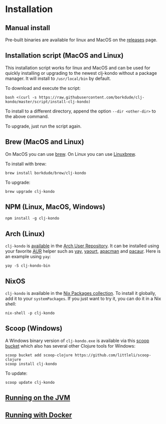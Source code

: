 # Installation

## Manual install

Pre-built binaries are available for linux and MacOS <!-- and Windows -->on the
[releases](https://github.com/borkdude/clj-kondo/releases) page.

## Installation script (MacOS and Linux)

This installation script works for linux and MacOS and can be used for quickly
installing or upgrading to the newest clj-kondo without a package manager. It
will install to `/usr/local/bin` by default.

To download and execute the script:

    bash <(curl -s https://raw.githubusercontent.com/borkdude/clj-kondo/master/script/install-clj-kondo)

To install to a different directory, append the option `--dir <other-dir>` to the above command.

To upgrade, just run the script again.

## Brew (MacOS and Linux)

On MacOS you can use [brew](https://brew.sh/).  On Linux you can use
[Linuxbrew](http://linuxbrew.sh/).

To install with brew:

    brew install borkdude/brew/clj-kondo

To upgrade:

    brew upgrade clj-kondo

<!-- 
## Snap (Linux)

NOTE: using the Snap package, clj-kondo only has access to your home directory.

To install:

    sudo snap install clj-kondo

To give clj-kondo access to your home directory:

    sudo snap connect clj-kondo:home

To upgrade:

    sudo snap refresh clj-kondo
-->

## NPM (Linux, MacOS, Windows)

    npm install -g clj-kondo

## Arch (Linux)

`clj-kondo` is [available](https://aur.archlinux.org/packages/clj-kondo-bin/) in the [Arch User Repository](https://aur.archlinux.org). It can be installed using your favorite [AUR](https://aur.archlinux.org) helper such as
[yay](https://github.com/Jguer/yay), [yaourt](https://github.com/archlinuxfr/yaourt), [apacman](https://github.com/oshazard/apacman) and [pacaur](https://github.com/rmarquis/pacaur). Here is an example using `yay`:

    yay -S clj-kondo-bin

## NixOS

`clj-kondo` is available in the
[Nix Packages collection](https://github.com/NixOS/nixpkgs/blob/master/pkgs/development/tools/clj-kondo/default.nix).
To install it globally, add it to your `systemPackages`. If you just want to try it, you can do it in a Nix shell:

    nix-shell -p clj-kondo

## Scoop (Windows)

A Windows binary version of `clj-kondo.exe` is available via this [scoop bucket](https://github.com/littleli/scoop-clojure) which also has several other Clojure tools for Windows:

    scoop bucket add scoop-clojure https://github.com/littleli/scoop-clojure
    scoop install clj-kondo

To update:

    scoop update clj-kondo

## [Running on the JVM](jvm.md)

## [Running with Docker](docker.md)

<!-- ## Scoop (Windows)

Note: clj-kondo on Windows is considered experimental. Until we sort out [this issue](https://github.com/borkdude/clj-kondo/issues/276), the scoop package will not be updated. You can try the latest binary from [Github](https://github.com/borkdude/clj-kondo/releases).

To install clj-kondo on Windows you can use [scoop](https://scoop.sh):

     scoop bucket add borkdude https://github.com/borkdude/scoop-bucket
     scoop install clj-kondo

To upgrade:

    scoop update clj-kondo
-->
